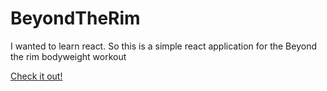 # BeyondTheRim

I wanted to learn react.
So this is a simple react application for the Beyond the rim bodyweight workout


[Check it out!](beyond-the-rim.herokuapp.com)
